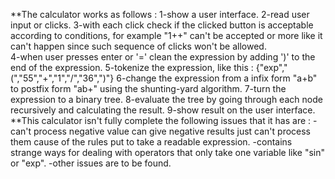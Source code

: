 **The calculator works as follows :
  1-show a user interface.
  2-read user input or clicks.
	3-with each click check if the clicked button is acceptable according to conditions, for example "1++" can't be accepted or more like it can't happen since such sequence of clicks won't be allowed.  
  4-when user presses enter or '=' clean the expression by adding ')' to the end of the expression.
  5-tokenize the expression, like this : {"exp","(","55","+","1","/","36",")"}
  6-change the expression from a infix form "a+b" to postfix form "ab+" using the shunting-yard algorithm.
  7-turn the expression to a binary tree.
  8-evaluate the tree by going through each node recursively and calculating the result.
  9-show result on the user interface.
**This calculator isn't fully complete the following issues that it has are :
  -can't process negative value can give negative results just can't process them cause of the rules put to take a readable expression.
  -contains strange ways for dealing with operators that only take one variable like "sin" or "exp".
  -other issues are to be found.
